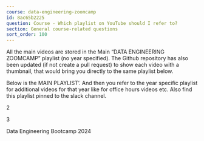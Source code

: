 ```yaml
---
course: data-engineering-zoomcamp
id: 8ac65b2225
question: Course - Which playlist on YouTube should I refer to?
section: General course-related questions
sort_order: 100
---
```


All the main videos are stored in the Main “DATA ENGINEERING ZOOMCAMP” playlist (no year specified). The Github repository has also been updated (if not create a pull request) to show each video with a thumbnail, that would bring you directly to the same playlist below.

Below is the MAIN PLAYLIST’. And then you refer to the year specific playlist for additional videos for that year like for office hours videos etc. Also find this playlist pinned to the slack channel.

2

3

Data Engineering Bootcamp 2024

